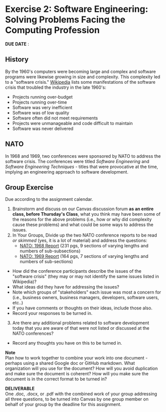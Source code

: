 # Exercise 2: Software Engineering: Solving Problems Facing the Computing Profession
**DUE DATE** : 

## History 
By the 1960's computers were becoming large and complex and software programs were likewise growing in size and complexity. This complexity led to a "software crisis."  [Wikipedia](https://en.wikipedia.org/wiki/Software_crisis) lists some manifestations of the software crisis that troubled the industry in the late 1960's:
- Projects running over-budget
- Projects running over-time
- Software was very inefficient
- Software was of low quality
- Software often did not meet requirements
- Projects were unmanageable and code difficult to maintain
- Software was never delivered

## NATO
In 1968 and 1969, two conferences were sponsored by NATO to address the software crisis. The conferences were titled *Software Engineering* and *Software Engineering Techniques* - titles that were provocative at the time, implying an engineering approach to software development.

## Group Exercise
Due according to the assignment calendar. 

1. Brainstorm and discuss on our Canvas discussion forum **as an entire class, before Thursday's Class**, what you think may have been some of the reasons for the above problems (i.e., how or why did complexity cause these problems) and what could be some ways to address the issues.
2. In Your Groups, Divide up the two NATO conference reports to be read *or skimmed* (yes, it is a lot of material) and address the questions:
   - [NATO: 1968 Report](https://github.com/MUSoftwareEngineering/CS-4320/blob/main/01-introduction-to-software-engineering/readings/nato1968.PDF) (231 pgs, 9 sections of varying lengths and numbers of sub-subsections)
   - [NATO: 1969 Report](https://github.com/MUSoftwareEngineering/CS-4320/blob/main/01-introduction-to-software-engineering/readings/nato1968.PDF) (164 pgs, 7 sections of varying lengths and numbers of sub-sections)
  - How did the conference participants describe the issues of the "software crisis" (they may or may not identify the same issues listed in Wikipedia)?
  - What ideas did they have for addressing the issues?
  - Note which groups of "stakeholders" each issue was most a concern for (i.e., business owners, business managers, developers, software users, etc..)
  - If you have comments or thoughts on their ideas, include those also.
  - Record your responses to be turned in.
3. Are there any additional problems related to software development today that you are aware of that were not listed or discussed at the NATO conferences?
  - Record any thoughts you have on this to be turned in.

**Note**  
Plan how to work together to combine your work into one document - perhaps using a shared Google doc or GitHub markdown. What organization will you use for the document? How will you avoid duplication and make sure the document is coherent? How will you make sure the document is in the correct format to be turned in?

**DELIVERABLE**  
 One .doc, .docx, or .pdf with the combined work of your group addressing all three questions, to be turned into Canvas by one group member on behalf of your group by the deadline for this assignment. 
